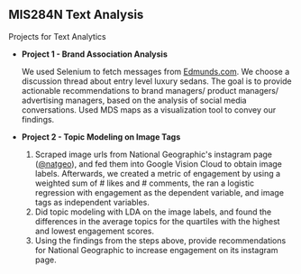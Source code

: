 ## MIS284N Text Analysis
 Projects for Text Analytics


 - **Project 1 - Brand Association Analysis**
 
    We used Selenium to fetch messages from [Edmunds.com](Edmunds.com). We choose a discussion thread about entry level luxury sedans. The goal is to provide actionable recommendations to brand managers/ product managers/ advertising managers, based on the analysis of social media conversations. Used MDS maps as a visualization tool to convey our findings.


 - **Project 2 - Topic Modeling on Image Tags**
 
    1. Scraped image urls from National Geographic's instagram page ([@natgeo](https://www.instagram.com/natgeo/?hl=en)), and fed them into Google Vision Cloud to obtain image labels. Afterwards, we created a metric of engagement by using a weighted sum of # likes and # comments, the ran a logistic regression with engagement as the dependent variable, and image tags as independent variables.
    2. Did topic modeling with LDA on the image labels, and found the differences in the average topics for the quartiles with the highest and lowest engagement scores.
    3. Using the findings from the steps above, provide recommendations for National Geographic to increase engagement on its instagram page.
